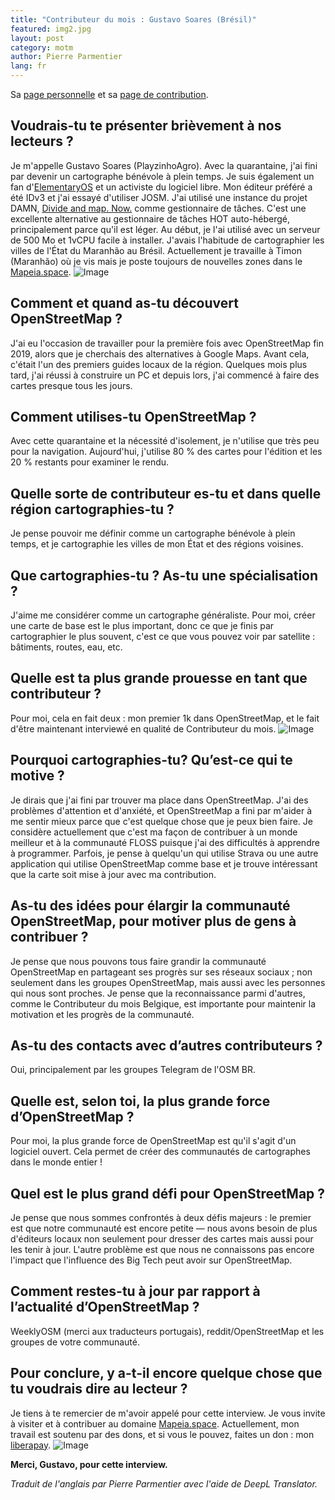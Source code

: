 ```yaml
---
title: "Contributeur du mois : Gustavo Soares (Brésil)"
featured: img2.jpg
layout: post
category: motm
author: Pierre Parmentier
lang: fr
---
```


Sa [page personnelle](https://www.openstreetmap.org/user/PlayzinhoAgro) et sa [page de contribution](https://hdyc.neis-one.org/?PlayzinhoAgro).

## Voudrais-tu te présenter brièvement à nos lecteurs ?

Je m'appelle Gustavo Soares (PlayzinhoAgro). Avec la quarantaine, j'ai fini par devenir un cartographe bénévole à plein temps. Je suis également un fan d'[ElementaryOS](https://elementary.io/) et un activiste du logiciel libre. Mon éditeur préféré a été IDv3 et j'ai essayé d'utiliser JOSM. J'ai utilisé une instance du projet DAMN, [Divide and map. Now.](https://www.damn-project.org/) comme gestionnaire de tâches. C'est une excellente alternative au gestionnaire de tâches HOT auto-hébergé, principalement parce qu'il est léger. Au début, je l'ai utilisé avec un serveur de 500 Mo et 1vCPU facile à installer. J'avais l'habitude de cartographier les villes de l'État du Maranhão au Brésil. Actuellement je travaille à Timon (Maranhão) où je vis mais je poste toujours de nouvelles zones dans le [Mapeia.space](https://tarefas.mapeia.space/).
![Image](img3.jpg "icon")

## Comment et quand as-tu découvert OpenStreetMap ?

J'ai eu l'occasion de travailler pour la première fois avec OpenStreetMap fin 2019, alors que je cherchais des alternatives à Google Maps. Avant cela, c'était l'un des premiers guides locaux de la région. Quelques mois plus tard, j'ai réussi à construire un PC et depuis lors, j'ai commencé à faire des cartes presque tous les jours.

## Comment utilises-tu OpenStreetMap ?

Avec cette quarantaine et la nécessité d'isolement, je n'utilise que très peu pour la navigation. Aujourd'hui, j'utilise 80 % des cartes pour l'édition et les 20 % restants pour examiner le rendu.

## Quelle sorte de contributeur es-tu et dans quelle région cartographies-tu ?

Je pense pouvoir me définir comme un cartographe bénévole à plein temps, et je cartographie les villes de mon État et des régions voisines.

## Que cartographies-tu ? As-tu une spécialisation ?

J'aime me considérer comme un cartographe généraliste. Pour moi, créer une carte de base est le plus important, donc ce que je finis par cartographier le plus souvent, c'est ce que vous pouvez voir par satellite : bâtiments, routes, eau, etc.

## Quelle est ta plus grande prouesse en tant que contributeur ?

Pour moi, cela en fait deux : mon premier 1k dans OpenStreetMap, et le fait d'être maintenant interviewé en qualité de Contributeur du mois.
![Image](img2.jpg "icon")

## Pourquoi cartographies-tu? Qu’est-ce qui te motive ?

Je dirais que j'ai fini par trouver ma place dans OpenStreetMap. J'ai des problèmes d'attention et d'anxiété, et OpenStreetMap a fini par m'aider à me sentir mieux parce que c'est quelque chose que je peux bien faire. Je considère actuellement que c'est ma façon de contribuer à un monde meilleur et à la communauté FLOSS puisque j'ai des difficultés à apprendre à programmer. Parfois, je pense à quelqu'un qui utilise Strava ou une autre application qui utilise OpenStreetMap comme base et je trouve intéressant que la carte soit mise à jour avec ma contribution.

## As-tu des idées pour élargir la communauté OpenStreetMap, pour motiver plus de gens à contribuer ?

Je pense que nous pouvons tous faire grandir la communauté OpenStreetMap en partageant ses progrès sur ses réseaux sociaux ; non seulement dans les groupes OpenStreetMap, mais aussi avec les personnes qui nous sont proches. Je pense que la reconnaissance parmi d'autres, comme le Contributeur du mois Belgique, est importante pour maintenir la motivation et les progrès de la communauté.

## As-tu des contacts avec d’autres contributeurs ?

Oui, principalement par les groupes Telegram de l'OSM BR.

## Quelle est, selon toi, la plus grande force d’OpenStreetMap ?

Pour moi, la plus grande force de OpenStreetMap est qu'il s'agit d'un logiciel ouvert. Cela permet de créer des communautés de cartographes dans le monde entier !

## Quel est le plus grand défi pour OpenStreetMap ?

Je pense que nous sommes confrontés à deux défis majeurs : le premier est que notre communauté est encore petite — nous avons besoin de plus d'éditeurs locaux non seulement pour dresser des cartes mais aussi pour les tenir à jour. L'autre problème est que nous ne connaissons pas encore l'impact que l'influence des Big Tech peut avoir sur OpenStreetMap.

## Comment restes-tu à jour par rapport à l’actualité d’OpenStreetMap ?

WeeklyOSM (merci aux traducteurs portugais), reddit/OpenStreetMap et les groupes de votre communauté.

## Pour conclure, y a-t-il encore quelque chose que tu voudrais dire au lecteur ?

Je tiens à te remercier de m'avoir appelé pour cette interview. Je vous invite à visiter et à contribuer au domaine [Mapeia.space](https://tarefas.mapeia.space/). Actuellement, mon travail est soutenu par des dons, et si vous le pouvez, faites un don : mon [liberapay](https://liberapay.com/gustavo22soares).
![Image](img1.png "icon")

**Merci, Gustavo, pour cette interview.**

*Traduit de l'anglais par Pierre Parmentier avec l'aide de DeepL Translator.*
